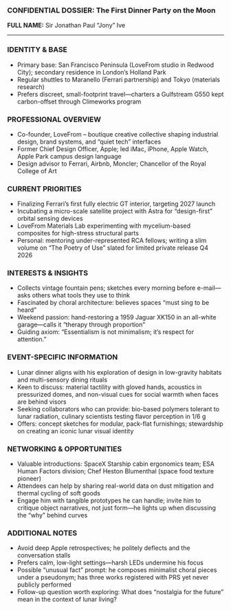 ### CONFIDENTIAL DOSSIER: The First Dinner Party on the Moon

**FULL NAME:** Sir Jonathan Paul “Jony” Ive  

---

### IDENTITY & BASE
- Primary base: San Francisco Peninsula (LoveFrom studio in Redwood City); secondary residence in London’s Holland Park  
- Regular shuttles to Maranello (Ferrari partnership) and Tokyo (materials research)  
- Prefers discreet, small-footprint travel—charters a Gulfstream G550 kept carbon-offset through Climeworks program  

### PROFESSIONAL OVERVIEW
- Co-founder, LoveFrom – boutique creative collective shaping industrial design, brand systems, and “quiet tech” interfaces  
- Former Chief Design Officer, Apple; led iMac, iPhone, Apple Watch, Apple Park campus design language  
- Design advisor to Ferrari, Airbnb, Moncler; Chancellor of the Royal College of Art  

### CURRENT PRIORITIES
- Finalizing Ferrari’s first fully electric GT interior, targeting 2027 launch  
- Incubating a micro-scale satellite project with Astra for “design-first” orbital sensing devices  
- LoveFrom Materials Lab experimenting with mycelium-based composites for high-stress structural parts  
- Personal: mentoring under-represented RCA fellows; writing a slim volume on “The Poetry of Use” slated for limited private release Q4 2026  

### INTERESTS & INSIGHTS
- Collects vintage fountain pens; sketches every morning before e-mail—asks others what tools they use to think  
- Fascinated by choral architecture: believes spaces “must sing to be heard”  
- Weekend passion: hand-restoring a 1959 Jaguar XK150 in an all-white garage—calls it “therapy through proportion”  
- Guiding axiom: “Essentialism is not minimalism; it’s respect for attention.”  

### EVENT-SPECIFIC INFORMATION
- Lunar dinner aligns with his exploration of design in low-gravity habitats and multi-sensory dining rituals  
- Keen to discuss: material tactility with gloved hands, acoustics in pressurized domes, and non-visual cues for social warmth when faces are behind visors  
- Seeking collaborators who can provide: bio-based polymers tolerant to lunar radiation, culinary scientists testing flavor perception in 1/6 g  
- Offers: concept sketches for modular, pack-flat furnishings; stewardship on creating an iconic lunar visual identity  

### NETWORKING & OPPORTUNITIES
- Valuable introductions: SpaceX Starship cabin ergonomics team; ESA Human Factors division; Chef Heston Blumenthal (space food texture pioneer)  
- Attendees can help by sharing real-world data on dust mitigation and thermal cycling of soft goods  
- Engage him with tangible prototypes he can handle; invite him to critique object narratives, not just form—he lights up when discussing the “why” behind curves  

### ADDITIONAL NOTES
- Avoid deep Apple retrospectives; he politely deflects and the conversation stalls  
- Prefers calm, low-light settings—harsh LEDs undermine his focus  
- Possible “unusual fact” prompt: he composes minimalist choral pieces under a pseudonym; has three works registered with PRS yet never publicly performed  
- Follow-up question worth exploring: What does “nostalgia for the future” mean in the context of lunar living?